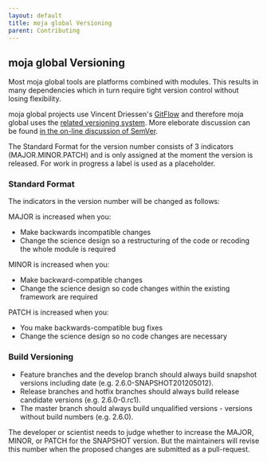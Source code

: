 ```yaml
---
layout: default
title: moja global Versioning
parent: Contributing
---
```


## moja global Versioning

Most moja global tools are platforms combined with modules. This results in many dependencies which in turn require tight version control without losing flexibility. 

moja global projects use Vincent Driessen's [GitFlow](https://datasift.github.io/gitflow/IntroducingGitFlow.html) and therefore moja global uses the [related versioning system](https://datasift.github.io/gitflow/Versioning.html). More eleborate discussion can be found [in the on-line discussion of SemVer](https://github.com/semver/semver/issues/323).  

The Standard Format for the version number consists of 3 indicators (MAJOR.MINOR.PATCH) and is only assigned at the moment the version is released. For work in progress a label is used as a placeholder.  

### Standard Format  

The indicators in the version number will be changed as follows:

MAJOR is increased when you:
* Make backwards incompatible changes
* Change the science design so a restructuring of the code or recoding the whole module is required  

MINOR is increased when you:
* Make backward-compatible changes
* Change the science design so code changes within the existing framework are required  

PATCH is increased when you:
* You make backwards-compatible bug fixes
* Change the science design so no code changes are necessary

### Build Versioning  

* Feature branches and the develop branch should always build snapshot versions including date (e.g. 2.6.0-SNAPSHOT201205012).
* Release branches and hotfix branches should always build release candidate versions (e.g. 2.6.0-0.rc1).
* The master branch should always build unqualified versions - versions without build numbers (e.g. 2.6.0).

The developer or scientist needs to judge whether to increase the MAJOR, MINOR, or PATCH for the SNAPSHOT version. But the maintainers will revise this number when the proposed changes are submitted as a pull-request.



